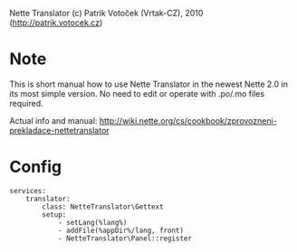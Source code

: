 Nette Translator (c) Patrik Votoček (Vrtak-CZ), 2010 (http://patrik.votocek.cz)


Note
========
This is short manual how to use Nette Translator in the newest Nette 2.0 in its most simple version.
No need to edit or operate with .po/.mo files required.

Actual info and manual: http://wiki.nette.org/cs/cookbook/zprovozneni-prekladace-nettetranslator

Config
======
    services:
        translator:
            class: NetteTranslator\Gettext
            setup:
                - setLang(%lang%)
                - addFile(%appDir%/lang, front)
                - NetteTranslator\Panel::register